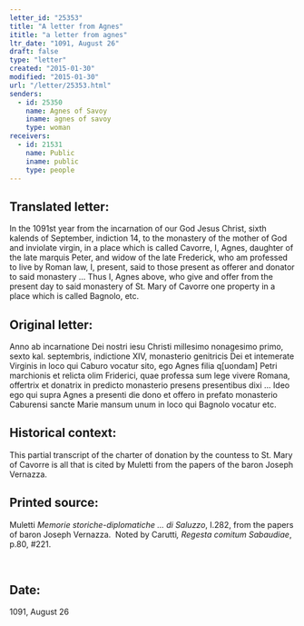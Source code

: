 ```yaml
---
letter_id: "25353"
title: "A letter from Agnes"
ititle: "a letter from agnes"
ltr_date: "1091, August 26"
draft: false
type: "letter"
created: "2015-01-30"
modified: "2015-01-30"
url: "/letter/25353.html"
senders:
  - id: 25350
    name: Agnes of Savoy
    iname: agnes of savoy
    type: woman
receivers:
  - id: 21531
    name: Public
    iname: public
    type: people
---
```

<h2> Translated letter:</h2><p>In the 1091st year from the incarnation of our God Jesus Christ, sixth kalends of September, indiction 14, to the monastery of the mother of God and inviolate virgin, in a place which is called Cavorre, I, Agnes, daughter of the late marquis Peter, and widow of the late Frederick, who am professed to live by Roman law, I, present, said to those present as offerer and donator to said monastery ... Thus I, Agnes above, who give and offer from the present day to said monastery of St. Mary of Cavorre one property in a place which is called Bagnolo, etc.</p><h2 class="mt-4"> Original letter:</h2><p>Anno ab incarnatione Dei nostri iesu Christi millesimo nonagesimo primo, sexto kal. septembris, indictione XIV, monasterio genitricis Dei et intemerate Virginis in loco qui Caburo vocatur sito, ego Agnes filia q[uondam] Petri marchionis et relicta olim Friderici, quae professa sum lege vivere Romana, offertrix et donatrix in predicto monasterio presens presentibus dixi ... Ideo ego qui supra Agnes a presenti die dono et offero in prefato monasterio Caburensi sancte Marie mansum unum in loco qui Bagnolo vocatur etc.</p><h2 class="mt-4"> Historical context:</h2><p>This partial transcript of the charter of donation by the countess to St. Mary of Cavorre is all that is cited by Muletti from the papers of the baron Joseph Vernazza.</p><h2 class="mt-4"> Printed source:</h2><p>Muletti <i>Memorie storiche-diplomatiche ... di Saluzzo</i>, I.282, from the papers of baron Joseph Vernazza. &nbsp;Noted by Carutti<i>, Regesta comitum Sabaudiae</i>, p.80, #221.</p><p>&nbsp;</p><h2 class="mt-4"> Date:</h2>1091, August 26